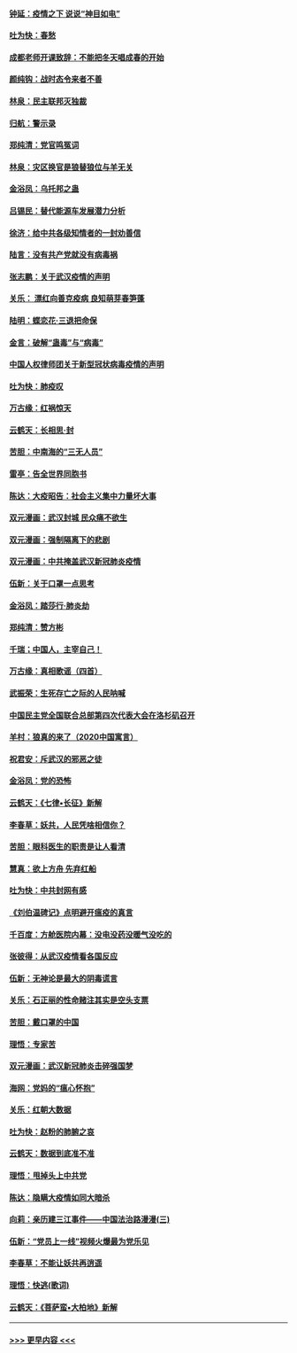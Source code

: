 #### [钟延：疫情之下 说说“神目如电”](../pages/nsc993/n11873121.md?t=02170333) 
#### [吐为快：春愁](../pages/nsc993/n11872801.md?t=02170333) 
#### [成都老师开课致辞：不能把冬天唱成春的开始](../pages/nsc993/n11872653.md?t=02170333) 
#### [颜纯钩：战时态令来者不善](../pages/nsc993/n11872011.md?t=02170333) 
#### [林泉：民主联邦灭独裁](../pages/nsc993/n11870998.md?t=02170333) 
#### [归航：警示录](../pages/nsc993/n11870963.md?t=02170333) 
#### [郑纯清：党官鸣冤词](../pages/nsc993/n11870938.md?t=02170333) 
#### [林泉：灾区换官是狼替狼位与羊无关](../pages/nsc993/n11870896.md?t=02170333) 
#### [金浴凤：乌托邦之蛊](../pages/nsc993/n11870879.md?t=02170333) 
#### [吕锡民：替代能源车发展潜力分析](../pages/nsc993/n11870656.md?t=02170333) 
#### [徐济：给中共各级知情者的一封劝善信](../pages/nsc993/n11868561.md?t=02170333) 
#### [陆言：没有共产党就没有病毒祸](../pages/nsc993/n11868232.md?t=02170333) 
#### [张志鹏：关于武汉疫情的声明](../pages/nsc993/n11867182.md?t=02170333) 
#### [关乐： 漂红向善克疫病 良知萌芽春笋蓬](../pages/nsc993/n11865710.md?t=02170333) 
#### [陆明：蝶恋花‧三退把命保](../pages/nsc993/n11865673.md?t=02170333) 
#### [金言：破解“蛊毒”与“病毒”](../pages/nsc993/n11864103.md?t=02170333) 
#### [中国人权律师团关于新型冠状病毒疫情的声明](../pages/nsc993/n11864249.md?t=02170333) 
#### [吐为快：肺疫叹](../pages/nsc993/n11864027.md?t=02170333) 
#### [万古缘：红祸惊天](../pages/nsc993/n11864079.md?t=02170333) 
#### [云鹤天：长相思‧封](../pages/nsc993/n11864006.md?t=02170333) 
#### [苦胆：中南海的“三无人员”](../pages/nsc993/n11862997.md?t=02170333) 
#### [雷亭：告全世界同胞书](../pages/nsc993/n11862572.md?t=02170333) 
#### [陈达：大疫昭告：社会主义集中力量坏大事](../pages/nsc993/n11859419.md?t=02170333) 
#### [双元漫画：武汉封城 民众痛不欲生](../pages/nsc993/n11859287.md?t=02170333) 
#### [双元漫画：强制隔离下的悲剧](../pages/nsc993/n11859244.md?t=02170333) 
#### [双元漫画：中共掩盖武汉新冠肺炎疫情](../pages/nsc993/n11858249.md?t=02170333) 
#### [伍新：关于口罩一点思考](../pages/nsc993/n11859195.md?t=02170333) 
#### [金浴凤：踏莎行‧肺炎劫](../pages/nsc993/n11858227.md?t=02170333) 
#### [郑纯清：赞方彬](../pages/nsc993/n11856803.md?t=02170333) 
#### [千瑞；中国人，主宰自己！](../pages/nsc993/n11856793.md?t=02170333) 
#### [万古缘：真相歌谣（四首）](../pages/nsc993/n11856263.md?t=02170333) 
#### [武振荣：生死存亡之际的人民呐喊](../pages/nsc993/n11856256.md?t=02170333) 
#### [中国民主党全国联合总部第四次代表大会在洛杉矶召开](../pages/nsc993/n11856344.md?t=02170333) 
#### [羊村：狼真的来了（2020中国寓言）](../pages/nsc993/n11856229.md?t=02170333) 
#### [祝君安：斥武汉的邪恶之徒](../pages/nsc993/n11855861.md?t=02170333) 
#### [金浴凤：党的恐怖](../pages/nsc993/n11855849.md?t=02170333) 
#### [云鹤天：《七律▪长征》新解](../pages/nsc993/n11855479.md?t=02170333) 
#### [李春草：妖共，人民凭啥相信你？](../pages/nsc993/n11855196.md?t=02170333) 
#### [苦胆：眼科医生的职责是让人看清](../pages/nsc993/n11853840.md?t=02170333) 
#### [慧真：欲上方舟 先弃红船](../pages/nsc993/n11853483.md?t=02170333) 
#### [吐为快：中共封网有感](../pages/nsc993/n11852575.md?t=02170333) 
#### [《刘伯温碑记》点明避开瘟疫的真言](../pages/nsc993/n11852128.md?t=02170333) 
#### [千百度：方舱医院内幕：没电没药没暖气没吃的](../pages/nsc993/n11850211.md?t=02170333) 
#### [张彼得：从武汉疫情看各国反应](../pages/nsc993/n11850102.md?t=02170333) 
#### [伍新：无神论是最大的阴毒谎言](../pages/nsc993/n11846129.md?t=02170333) 
#### [关乐：石正丽的性命赌注其实是空头支票](../pages/nsc993/n11846109.md?t=02170333) 
#### [苦胆：戴口罩的中国](../pages/nsc993/n11845576.md?t=02170333) 
#### [理悟：专家苦](../pages/nsc993/n11845564.md?t=02170333) 
#### [双元漫画：武汉新冠肺炎击碎强国梦](../pages/nsc993/n11843320.md?t=02170333) 
#### [海网：党妈的“瘟心怀抱”](../pages/nsc993/n11840740.md?t=02170333) 
#### [关乐：红朝大数据](../pages/nsc993/n11840675.md?t=02170333) 
#### [吐为快：赵粉的肺腑之哀](../pages/nsc993/n11840618.md?t=02170333) 
#### [云鹤天：数据到底准不准](../pages/nsc993/n11840325.md?t=02170333) 
#### [理悟：甩掉头上中共党](../pages/nsc993/n11838826.md?t=02170333) 
#### [陈达：隐瞒大疫情如同大暗杀](../pages/nsc993/n11838771.md?t=02170333) 
#### [向莉：亲历建三江事件——中国法治路漫漫(三)](../pages/nsc993/n11831825.md?t=02170333) 
#### [伍新：“党员上一线”视频火爆最为党乐见](../pages/nsc993/n11838200.md?t=02170333) 
#### [李春草：不能让妖共再逍遥](../pages/nsc993/n11838102.md?t=02170333) 
#### [理悟：快逃(歌词)](../pages/nsc993/n11838083.md?t=02170333) 
#### [云鹤天：《菩萨蛮▪大柏地》新解](../pages/nsc993/n11838059.md?t=02170333) 

----
#### [ >>> 更早内容 <<< ](../indexes/nsc993-earlier.md)
